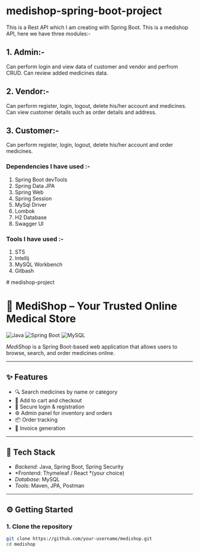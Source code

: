# medishop-spring-boot-project
This is a Rest API which I am creating with Spring Boot.
This is a medishop API, here we have three modules:-
## 1. Admin:-
  Can perform login and view data of customer and vendor and perfrom CRUD.
  Can review added medicines data.
## 2. Vendor:-
   Can perform register, login, logout, delete his/her account and medicines.
   Can view customer details such as order details and address.
## 3. Customer:-
   Can perform register, login, logout, delete his/her account and order medicines.

### Dependencies I have used :-
1. Spring Boot devTools
2. Spring Data JPA
3. Spring Web
4. Spring Session
5. MySql Driver
6. Lombok
7. H2 Database
8. Swagger UI

### Tools I have used :-
1. STS
2. Intellij
3. MySQL Workbench
4. Gitbash


#   m e d i s h o p - p r o j e c t 

# 🏥 MediShop – Your Trusted Online Medical Store

![Java](https://img.shields.io/badge/Java-ED8B00?style=for-the-badge&logo=java&logoColor=white)
![Spring Boot](https://img.shields.io/badge/Spring_Boot-6DB33F?style=for-the-badge&logo=spring-boot&logoColor=white)
![MySQL](https://img.shields.io/badge/MySQL-005C84?style=for-the-badge&logo=mysql&logoColor=white)

*MediShop* is a Spring Boot-based web application that allows users to browse, search, and order medicines online.

---

## ✨ Features

- 🔍 Search medicines by name or category  
- 🛒 Add to cart and checkout  
- 🔐 Secure login & registration  
- ⚙ Admin panel for inventory and orders  
- 📦 Order tracking  
- 🧾 Invoice generation  

---

## 🧰 Tech Stack

- *Backend*: Java, Spring Boot, Spring Security  
- *Frontend: Thymeleaf / React *(your choice)  
- *Database*: MySQL  
- *Tools*: Maven, JPA, Postman  

---

## ⚙ Getting Started

### 1. Clone the repository

```bash
git clone https://github.com/your-username/medishop.git
cd medishop





 
 
